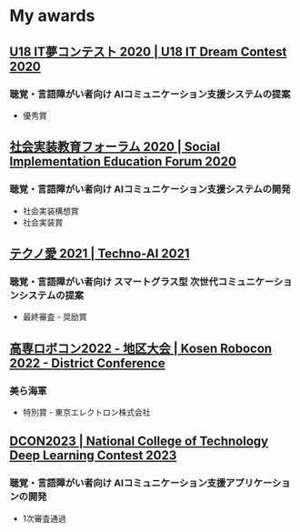 # My awards
## [U18 IT夢コンテスト 2020 | U18 IT Dream Contest 2020](https://www.u-presscenter.jp/article/post-44207.html)
### 聴覚・言語障がい者向け AIコミュニケーション支援システムの提案
- 優秀賞

## [社会実装教育フォーラム 2020 | Social Implementation Education Forum 2020](https://www.tokyo-ct.ac.jp/news/20210322-2/)
### 聴覚・言語障がい者向け AIコミュニケーション支援システムの開発
- 社会実装構想賞
- 社会実装賞

## [テクノ愛 2021 | Techno-AI 2021](http://www.khc.or.jp/ology/tecno2021.html)
### 聴覚・言語障がい者向け スマートグラス型 次世代コミュニケーションシステムの提案
- 最終審査 - 奨励賞

## [高専ロボコン2022 - 地区大会 | Kosen Robocon 2022 - District Conference](https://official-robocon.com/kosen/)
### 美ら海軍
- 特別賞 - 東京エレクトロン株式会社

## [DCON2023 | National College of Technology Deep Learning Contest 2023](https://dcon.ai/2023/)
### 聴覚・言語障がい者向け AIコミュニケーション支援アプリケーションの開発
- 1次審査通過
